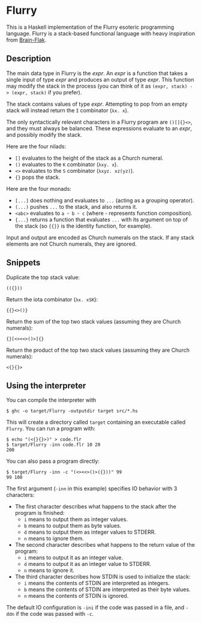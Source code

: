 # Flurry

This is a Haskell implementation of the Flurry esoteric programming language. Flurry is a stack-based functional language with heavy inspiration from [Brain-Flak](https://github.com/DJMcMayhem/Brain-Flak).

## Description

The main data type in Flurry is the *expr*. An *expr* is a function that takes a single input of type *expr* and produces an output of type *expr*. This function may modify the stack in the process (you can think of it as  `(expr, stack) -> (expr, stack)` if you prefer).

The stack contains values of type *expr*. Attempting to pop from an empty stack will instead return the `I` combinator (`λx. x`).

The only syntactically relevant characters in a Flurry program are `()[]{}<>`, and they must always be balanced. These expressions evaluate to an *expr*, and possibly modify the stack.

Here are the four nilads:

- `[]` evaluates to the height of the stack as a Church numeral.
- `()` evaluates to the `K` combinator (`λxy. x`).
- `<>` evaluates to the `S` combinator (`λxyz. xz(yz)`).
- `{}` pops the stack.

Here are the four monads:

- `[...]` does nothing and evaluates to `...` (acting as a grouping operator).
- `(...)` pushes `...` to the stack, and also returns it.
- `<abc>` evaluates to `a ￮ b ￮ c` (where `￮`  represents function composition).
- `{...}` returns a function that evaluates `...` with its argument on top of the stack (so `{{}}` is the identity function, for example).

Input and output are encoded as Church numerals on the stack. If any stack elements are not Church numerals, they are ignored.

## Snippets

Duplicate the top stack value:

    (({}))

Return the iota combinator (`λx. xSK`):

    {{}<>()}

Return the sum of the top two stack values (assuming they are Church numerals):

    {}[<><<>()>]{}

Return the product of the top two stack values (assuming they are Church numerals):

    <{}{}>

## Using the interpreter

You can compile the interpreter with

    $ ghc -o target/Flurry -outputdir target src/*.hs

This will create a directory called `target` containing an executable called `Flurry`. You can run a program with:

    $ echo "(<{}{}>)" > code.flr
    $ target/Flurry -inn code.flr 10 20
    200

You can also pass a program directly:

    $ target/Flurry -inn -c "(<><<>()>({}))" 99
    99 100

The first argument (`-inn` in this example) specifies IO behavior with 3 characters:

- The first character describes what happens to the stack after the program is finished:
  - `i` means to output them as integer values.
  - `b` means to output them as byte values.
  - `d` means to output them as integer values to STDERR.
  - `n` means to ignore them.
- The second character describes what happens to the return value of the program:
  - `i` means to output it as an integer value.
  - `d` means to output it as an integer value to STDERR.
  - `n` means to ignore it.
- The third character describes how STDIN is used to initialize the stack:
  - `i` means the contents of STDIN are interpreted as integers.
  - `b` means the contents of STDIN are interpreted as their byte values.
  - `n` means the contents of STDIN is ignored.

The default IO configuration is `-ini` if the code was passed in a file, and `-ddn` if the code was passed with `-c`.
